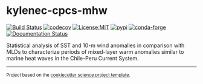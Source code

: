 kylenec-cpcs-mhw
==============================
[![Build Status](https://github.com/Fewings-Lab/kylenec-cpcs-mhw/workflows/Tests/badge.svg)](https://github.com/Fewings-Lab/kylenec-cpcs-mhw/actions)
[![codecov](https://codecov.io/gh/Fewings-Lab/kylenec-cpcs-mhw/branch/main/graph/badge.svg)](https://codecov.io/gh/Fewings-Lab/kylenec-cpcs-mhw)
[![License:MIT](https://img.shields.io/badge/License-MIT-lightgray.svg?style=flt-square)](https://opensource.org/licenses/MIT)
[![pypi](https://img.shields.io/pypi/v/kylenec-cpcs-mhw.svg)](https://pypi.org/project/kylenec-cpcs-mhw)
[![conda-forge](https://img.shields.io/conda/dn/conda-forge/kylenec-cpcs-mhw?label=conda-forge)](https://anaconda.org/conda-forge/kylenec-cpcs-mhw)
[![Documentation Status](https://readthedocs.org/projects/kylenec-cpcs-mhw/badge/?version=latest)](https://kylenec-cpcs-mhw.readthedocs.io/en/latest/?badge=latest)


Statistical analysis of SST and 10-m wind anomalies in comparison with MLDs to characterize periods of mixed-layer warm anomalies similar to marine heat waves in the Chile-Peru Current System.

--------

<p><small>Project based on the <a target="_blank" href="https://github.com/jbusecke/cookiecutter-science-project">cookiecutter science project template</a>.</small></p>
